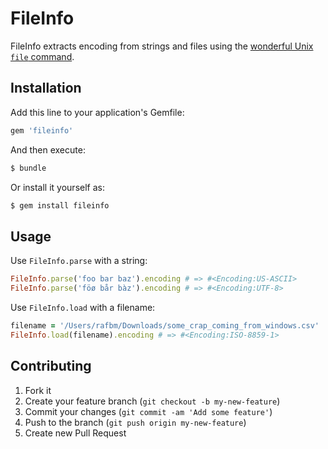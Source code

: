 # FileInfo

FileInfo extracts encoding from strings and files using the [wonderful Unix `file` command](http://en.wikipedia.org/wiki/File_\(command\)).

## Installation

Add this line to your application's Gemfile:

```ruby
gem 'fileinfo'
```

And then execute:

```sh
$ bundle
```

Or install it yourself as:

```sh
$ gem install fileinfo
```

## Usage

Use `FileInfo.parse` with a string:

```ruby
FileInfo.parse('foo bar baz').encoding # => #<Encoding:US-ASCII>
FileInfo.parse('föø bår bàz').encoding # => #<Encoding:UTF-8>
```

Use `FileInfo.load` with a filename:

```ruby
filename = '/Users/rafbm/Downloads/some_crap_coming_from_windows.csv'
FileInfo.load(filename).encoding # => #<Encoding:ISO-8859-1>
```

## Contributing

1. Fork it
2. Create your feature branch (`git checkout -b my-new-feature`)
3. Commit your changes (`git commit -am 'Add some feature'`)
4. Push to the branch (`git push origin my-new-feature`)
5. Create new Pull Request
